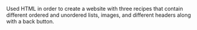 Used HTML in order to create a website with three recipes that contain different ordered and unordered lists, images, and different headers along with a back button.